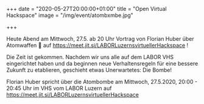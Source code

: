 +++
date = "2020-05-27T20:00:00+01:00"
title = "Open Virtual Hackspace"
image = "/img/event/atombxmbe.jpg"

+++

Heute Abend am Mittwoch, 27.5. ab 20 Uhr Vortrag von Florian Huber über 
Atomwaffen 🤯 auf https://meet.jit.si/LABORLuzernsvirtuellerHackspace !	

Die Zeit ist gekommen. Nachdem wir uns alle auf dem LABOR VHS eingerichtet 
haben und da beginnen neue Verhaltensregeln für eine bessere Zukunft zu etablieren, 
geschieht etwas Unerwartetes: Die Bombe! 

Florian Huber spricht über die Atombombe am Mittwoch, 27.5.2020, 20:00 - 20:45 Uhr 
im VHS vom LABOR Luzern auf https://meet.jit.si/LABORLuzernsvirtuellerHackspace
